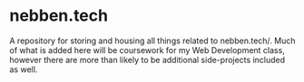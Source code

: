 # nebben.tech
A repository for storing and housing all things related to nebben.tech/. Much of what is added here will be coursework for my Web Development class, however there are more than likely to be additional side-projects included as well.
